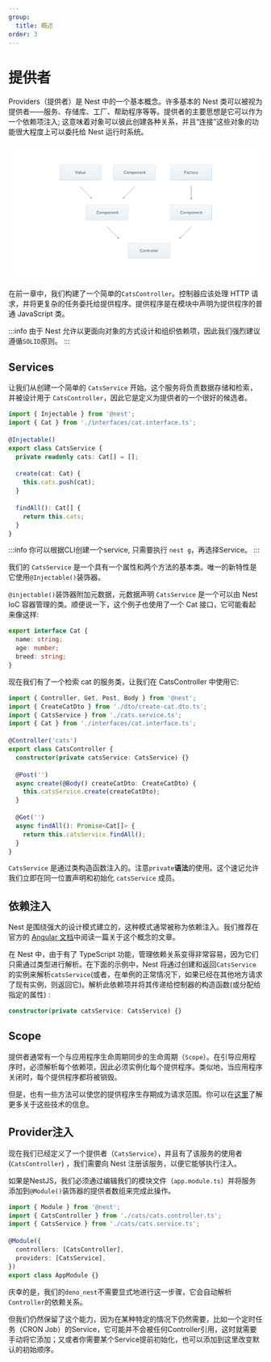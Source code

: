 ```yaml
---
group:
  title: 概述
order: 3
---
```


# 提供者

Providers（提供者）是 Nest 中的一个基本概念。许多基本的 Nest 类可以被视为提供者——服务、存储库、工厂、帮助程序等等。提供者的主要思想是它可以作为一个依赖项注入; 这意味着对象可以彼此创建各种关系，并且“连接”这些对象的功能很大程度上可以委托给 Nest 运行时系统。

![image.png](./images/provider.png)

在前一章中，我们构建了一个简单的`CatsController`。控制器应该处理 HTTP 请求，并将更复杂的任务委托给提供程序。提供程序是在模块中声明为提供程序的普通 JavaScript 类。

:::info
由于 Nest 允许以更面向对象的方式设计和组织依赖项，因此我们强烈建议遵循`SOLID`原则。
:::

## Services

让我们从创建一个简单的 `CatsService` 开始。这个服务将负责数据存储和检索，并被设计用于 `CatsController`，因此它是定义为提供者的一个很好的候选者。

```typescript
import { Injectable } from '@nest';
import { Cat } from './interfaces/cat.interface.ts';

@Injectable()
export class CatsService {
  private readonly cats: Cat[] = [];

  create(cat: Cat) {
    this.cats.push(cat);
  }

  findAll(): Cat[] {
    return this.cats;
  }
}
```

:::info
你可以根据CLI创建一个service, 只需要执行 `nest g`，再选择Service。
:::

我们的 `CatsService` 是一个具有一个属性和两个方法的基本类。唯一的新特性是它使用`@Injectable()`装饰器。

`@injectable()`装饰器附加元数据，元数据声明 `CatsService` 是一个可以由 Nest IoC 容器管理的类。顺便说一下，这个例子也使用了一个 Cat 接口，它可能看起来像这样:

```typescript
export interface Cat {
  name: string;
  age: number;
  breed: string;
}
```

现在我们有了一个检索 cat 的服务类，让我们在 CatsController 中使用它:

```typescript
import { Controller, Get, Post, Body } from '@nest';
import { CreateCatDto } from './dto/create-cat.dto.ts';
import { CatsService } from './cats.service.ts';
import { Cat } from './interfaces/cat.interface.ts';

@Controller('cats')
export class CatsController {
  constructor(private catsService: CatsService) {}

  @Post('')
  async create(@Body() createCatDto: CreateCatDto) {
    this.catsService.create(createCatDto);
  }

  @Get('')
  async findAll(): Promise<Cat[]> {
    return this.catsService.findAll();
  }
}
```

`CatsService` 是通过类构造函数注入的。注意`private`**语法**的使用。这个速记允许我们立即在同一位置声明和初始化 `catsService` 成员。

## 依赖注入

Nest 是围绕强大的设计模式建立的，这种模式通常被称为依赖注入。我们推荐在官方的 [Angular 文档](https://angular.io/guide/dependency-injection)中阅读一篇关于这个概念的文章。

在 Nest 中，由于有了 TypeScript 功能，管理依赖关系变得非常容易，因为它们只需通过类型进行解析。在下面的示例中，Nest 将通过创建和返回`CatsService`的实例来解析`catsService`(或者，在单例的正常情况下，如果已经在其他地方请求了现有实例，则返回它)。解析此依赖项并将其传递给控制器的构造函数(或分配给指定的属性) :

```typescript
constructor(private catsService: CatsService) {}
```

## Scope

提供者通常有一个与应用程序生命周期同步的生命周期（`Scope`）。在引导应用程序时，必须解析每个依赖项，因此必须实例化每个提供程序。类似地，当应用程序关闭时，每个提供程序都将被销毁。

但是，也有一些方法可以使您的提供程序生存期成为请求范围。你可以在[这里](./13_scope)了解更多关于这些技术的信息。

## Provider注入

现在我们已经定义了一个提供者（`CatsService`），并且有了该服务的使用者(`CatsController`) ，我们需要向 Nest 注册该服务，以便它能够执行注入。

如果是NestJS，我们必须通过编辑我们的模块文件（`app.module.ts`）并将服务添加到`@Module()`装饰器的提供者数组来完成此操作。

```typescript
import { Module } from '@nest';
import { CatsController } from './cats/cats.controller.ts';
import { CatsService } from './cats/cats.service.ts';

@Module({
  controllers: [CatsController],
  providers: [CatsService],
})
export class AppModule {}
```

庆幸的是，我们的`deno_nest`不需要显式地进行这一步骤，它会自动解析`Controller`的依赖关系。

但我们仍然保留了这个能力，因为在某种特定的情况下仍然需要，比如一个定时任务（CRON Job）的Service，它可能并不会被任何Controller引用，这时就需要手动将它添加；又或者你需要某个Service提前初始化，也可以添加到这里改变默认的初始顺序。
